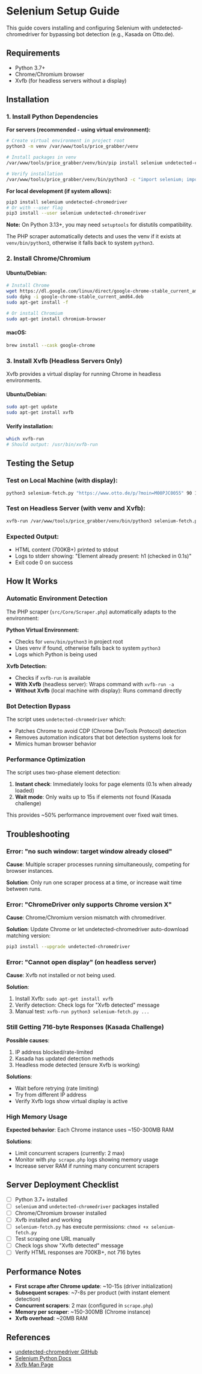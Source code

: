 # Selenium Setup Guide

This guide covers installing and configuring Selenium with undetected-chromedriver for bypassing bot detection (e.g., Kasada on Otto.de).

## Requirements

- Python 3.7+
- Chrome/Chromium browser
- Xvfb (for headless servers without a display)

## Installation

### 1. Install Python Dependencies

**For servers (recommended - using virtual environment):**

```bash
# Create virtual environment in project root
python3 -m venv /var/www/tools/price_grabber/venv

# Install packages in venv
/var/www/tools/price_grabber/venv/bin/pip install selenium undetected-chromedriver setuptools

# Verify installation
/var/www/tools/price_grabber/venv/bin/python3 -c "import selenium; import undetected_chromedriver; print('Success')"
```

**For local development (if system allows):**

```bash
pip3 install selenium undetected-chromedriver
# Or with --user flag
pip3 install --user selenium undetected-chromedriver
```

**Note:** On Python 3.13+, you may need `setuptools` for distutils compatibility.

The PHP scraper automatically detects and uses the venv if it exists at `venv/bin/python3`, otherwise it falls back to system `python3`.

### 2. Install Chrome/Chromium

#### Ubuntu/Debian:
```bash
# Install Chrome
wget https://dl.google.com/linux/direct/google-chrome-stable_current_amd64.deb
sudo dpkg -i google-chrome-stable_current_amd64.deb
sudo apt-get install -f

# Or install Chromium
sudo apt-get install chromium-browser
```

#### macOS:
```bash
brew install --cask google-chrome
```

### 3. Install Xvfb (Headless Servers Only)

Xvfb provides a virtual display for running Chrome in headless environments.

#### Ubuntu/Debian:
```bash
sudo apt-get update
sudo apt-get install xvfb
```

#### Verify installation:
```bash
which xvfb-run
# Should output: /usr/bin/xvfb-run
```

## Testing the Setup

### Test on Local Machine (with display):
```bash
python3 selenium-fetch.py "https://www.otto.de/p/?moin=M00PJC0055" 90 15 true
```

### Test on Headless Server (with venv and Xvfb):
```bash
xvfb-run /var/www/tools/price_grabber/venv/bin/python3 selenium-fetch.py "https://www.otto.de/p/?moin=M00PJC0055" 90 15 true
```

### Expected Output:
- HTML content (700KB+) printed to stdout
- Logs to stderr showing: "Element already present: h1 (checked in 0.1s)"
- Exit code 0 on success

## How It Works

### Automatic Environment Detection

The PHP scraper (`src/Core/Scraper.php`) automatically adapts to the environment:

**Python Virtual Environment:**
- Checks for `venv/bin/python3` in project root
- Uses venv if found, otherwise falls back to system `python3`
- Logs which Python is being used

**Xvfb Detection:**
- Checks if `xvfb-run` is available
- **With Xvfb** (headless server): Wraps command with `xvfb-run -a`
- **Without Xvfb** (local machine with display): Runs command directly

### Bot Detection Bypass

The script uses `undetected-chromedriver` which:
- Patches Chrome to avoid CDP (Chrome DevTools Protocol) detection
- Removes automation indicators that bot detection systems look for
- Mimics human browser behavior

### Performance Optimization

The script uses two-phase element detection:
1. **Instant check**: Immediately looks for page elements (0.1s when already loaded)
2. **Wait mode**: Only waits up to 15s if elements not found (Kasada challenge)

This provides ~50% performance improvement over fixed wait times.

## Troubleshooting

### Error: "no such window: target window already closed"

**Cause**: Multiple scraper processes running simultaneously, competing for browser instances.

**Solution**: Only run one scraper process at a time, or increase wait time between runs.

### Error: "ChromeDriver only supports Chrome version X"

**Cause**: Chrome/Chromium version mismatch with chromedriver.

**Solution**: Update Chrome or let undetected-chromedriver auto-download matching version:
```bash
pip3 install --upgrade undetected-chromedriver
```

### Error: "Cannot open display" (on headless server)

**Cause**: Xvfb not installed or not being used.

**Solution**:
1. Install Xvfb: `sudo apt-get install xvfb`
2. Verify detection: Check logs for "Xvfb detected" message
3. Manual test: `xvfb-run python3 selenium-fetch.py ...`

### Still Getting 716-byte Responses (Kasada Challenge)

**Possible causes**:
1. IP address blocked/rate-limited
2. Kasada has updated detection methods
3. Headless mode detected (ensure Xvfb is working)

**Solutions**:
- Wait before retrying (rate limiting)
- Try from different IP address
- Verify Xvfb logs show virtual display is active

### High Memory Usage

**Expected behavior**: Each Chrome instance uses ~150-300MB RAM

**Solutions**:
- Limit concurrent scrapers (currently: 2 max)
- Monitor with `php scrape.php` logs showing memory usage
- Increase server RAM if running many concurrent scrapers

## Server Deployment Checklist

- [ ] Python 3.7+ installed
- [ ] `selenium` and `undetected-chromedriver` packages installed
- [ ] Chrome/Chromium browser installed
- [ ] Xvfb installed and working
- [ ] `selenium-fetch.py` has execute permissions: `chmod +x selenium-fetch.py`
- [ ] Test scraping one URL manually
- [ ] Check logs show "Xvfb detected" message
- [ ] Verify HTML responses are 700KB+, not 716 bytes

## Performance Notes

- **First scrape after Chrome update**: ~10-15s (driver initialization)
- **Subsequent scrapes**: ~7-8s per product (with instant element detection)
- **Concurrent scrapers**: 2 max (configured in `scrape.php`)
- **Memory per scraper**: ~150-300MB (Chrome instance)
- **Xvfb overhead**: ~20MB RAM

## References

- [undetected-chromedriver GitHub](https://github.com/ultrafunkamsterdam/undetected-chromedriver)
- [Selenium Python Docs](https://selenium-python.readthedocs.io/)
- [Xvfb Man Page](https://www.x.org/releases/X11R7.6/doc/man/man1/Xvfb.1.xhtml)
